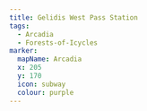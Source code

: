 ```yaml
---
title: Gelidis West Pass Station
tags:
  - Arcadia
  - Forests-of-Icycles
marker:
  mapName: Arcadia
  x: 205
  y: 170
  icon: subway
  colour: purple
---
```

